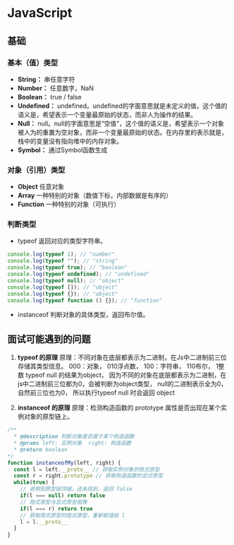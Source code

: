 # JavaScript

## 基础

### 基本（值）类型

- **String：** 串任意字符
- **Number：** 任意数字，NaN
- **Boolean：** true / false
- **Undefined：** undefined。undefined的字面意思就是未定义的值，这个值的语义是，希望表示一个变量最原始的状态，而非人为操作的结果。
- **Null：** null。null的字面意思是“空值”，这个值的语义是，希望表示一个对象被人为的重置为空对象，而非一个变量最原始的状态。在内存里的表示就是，栈中的变量没有指向堆中的内存对象。
- **Symbol：** 通过Symbol函数生成

### 对象（引用）类型

- **Object** 任意对象
- **Array** 一种特别的对象（数值下标，内部数据是有序的）
- **Function** 一种特别的对象（可执行）

### 判断类型

- typeof 返回对应的类型字符串。

```javascript
console.log(typeof 1); // "number"
console.log(typeof ""); // "string"
console.log(typeof true); // "boolean"
console.log(typeof undefined); // "undefined"
console.log(typeof null); // "object"
console.log(typeof []); // "object"
console.log(typeof {}); // "object"
console.log(typeof function () {}); // "function"
```

- instanceof 判断对象的具体类型，返回布尔值。

## 面试可能遇到的问题

1. **typeof 的原理**
原理：不同对象在底层都表示为二进制，在Js中二进制前三位存储其类型信息。
000：对象，  010浮点数，  100：字符串，  110布尔， 1整数
typeof null 的结果为object，
因为不同的对象在底层都表示为二进制，在js中二进制前三位都为0，会被判断为object类型，
null的二进制表示全为0，自然前三位也为0，
所以执行typeof null 时会返回 object

2. **instanceof 的原理**
原理：检测构造函数的 prototype 属性是否出现在某个实例对象的原型链上。

```javascript
/**
  * @description 判断对象是否属于某个构造函数
  * @prams left: 实例对象  right: 构造函数
  * @return boolean
*/
function instanceofMy(left, right) {
  const l = left.__proto__ // 获取实例对象的隐式原型
  const r = right.prototype // 获取构造函数的显式原型
  while(true) {
    // 说明到原型链顶端，还未找到，返回 false
    if(l === null) return false
    // 隐式原型与显式原型相等
    if(l === r) return true
    // 获取隐式原型的隐式原型，重新赋值给 l
    l = l.__proto__
  }
}
```
